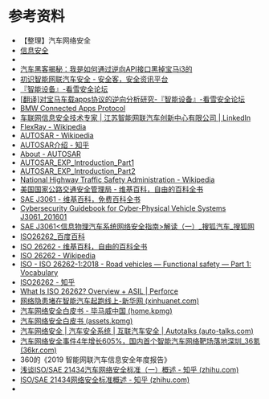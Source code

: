 # 参考资料

* 【整理】汽车网络安全
* [信息安全](https://book.crifan.com/books/information_security_overview/website/)
* 
* [汽车黑客揭秘：我是如何通过逆向API接口黑掉宝马i3的](https://shkspr.mobi/blog/2015/11/reverse-engineering-the-bmw-i3-api/)
* [初识智能网联汽车安全 - 安全客，安全资讯平台](https://www.anquanke.com/post/id/230212)
* [『智能设备』-看雪安全论坛](https://bbs.pediy.com/forum-128.htm)
* [[翻译]对宝马车载apps协议的逆向分析研究-『智能设备』-看雪安全论坛](https://bbs.pediy.com/thread-257530.htm)
* [BMW Connected Apps Protocol](https://hufman.github.io/stories/bmwconnectedapps)
* [车联网信息安全技术专家 | 江苏智能网联汽车创新中心有限公司 | LinkedIn](https://www.linkedin.com/jobs/view/2019216898/)
* [FlexRay - Wikipedia](https://en.wikipedia.org/wiki/FlexRay)
* [AUTOSAR - Wikipedia](https://en.wikipedia.org/wiki/AUTOSAR)
* [AUTOSAR介绍 - 知乎](https://zhuanlan.zhihu.com/p/76539452)
* [About - AUTOSAR](https://www.autosar.org/about/)
* [AUTOSAR_EXP_Introduction_Part1](https://www.autosar.org/fileadmin/user_upload/AUTOSAR_EXP_Introduction_Part1.pdf)
* [AUTOSAR_EXP_Introduction_Part2](https://www.autosar.org/fileadmin/user_upload/AUTOSAR_EXP_Introduction_Part2.pdf)
* [National Highway Traffic Safety Administration - Wikipedia](https://en.wikipedia.org/wiki/National_Highway_Traffic_Safety_Administration)
* [美国国家公路交通安全管理局 - 维基百科，自由的百科全书](https://zh.wikipedia.org/wiki/%E7%BE%8E%E5%9B%BD%E5%9B%BD%E5%AE%B6%E5%85%AC%E8%B7%AF%E4%BA%A4%E9%80%9A%E5%AE%89%E5%85%A8%E7%AE%A1%E7%90%86%E5%B1%80)
* [SAE J3061 - 维基百科，免费百科全书](https://de.wikipedia.org/wiki/SAE_J3061)
* [Cybersecurity Guidebook for Cyber-Physical Vehicle Systems J3061_201601](https://www.sae.org/standards/content/j3061_201601/)
* [SAE J3061<信息物理汽车系统网络安全指南>解读（一）_搜狐汽车_搜狐网](https://www.sohu.com/a/349109213_467757)
* [ISO26262_百度百科](https://baike.baidu.com/item/ISO26262/2579394)
* [ISO 26262 - 维基百科，自由的百科全书](https://zh.wikipedia.org/wiki/ISO_26262)
* [ISO 26262 - Wikipedia](https://en.wikipedia.org/wiki/ISO_26262)
* [ISO - ISO 26262-1:2018 - Road vehicles — Functional safety — Part 1: Vocabulary](https://www.iso.org/standard/68383.html)
* [ISO26262 - 知乎](https://www.zhihu.com/topic/20014152/hot)
* [What Is ISO 26262? Overview + ASIL | Perforce](https://www.perforce.com/blog/qac/what-is-iso-26262)
* [网络隐患堵在智能汽车起跑线上-新华网 (xinhuanet.com)](http://www.xinhuanet.com/auto/2021-03/01/c_1127151807.htm)
* [汽车网络安全白皮书 - 毕马威中国 (home.kpmg)](https://home.kpmg/cn/zh/home/insights/2020/12/automotive-cyber-security-whitepaper.html)
* [汽车网络安全白皮书 (assets.kpmg)](https://assets.kpmg/content/dam/kpmg/cn/pdf/zh/2020/12/automotive-cyber-security-whitepaper.pdf)
* [汽车网络安全 | 汽车安全系统 | 互联汽车安全 | Autotalks (auto-talks.com)](https://www.auto-talks.com/zh-hans/%E7%9C%9F%E6%AD%A3%E5%AE%89%E5%85%A8/)
* [汽车网络安全事件4年增长605%，国内首个智能汽车网络靶场落地深圳_36氪 (36kr.com)](https://auto-time.36kr.com/p/821550523997320)
* 360的《2019 智能网联汽车信息安全年度报告》
* [浅谈ISO/SAE 21434汽车网络安全标准（一）概述 - 知乎 (zhihu.com)](https://zhuanlan.zhihu.com/p/355414656)
* [ISO/SAE 21434网络安全标准概述 - 知乎 (zhihu.com)](https://zhuanlan.zhihu.com/p/365309647)
* 
